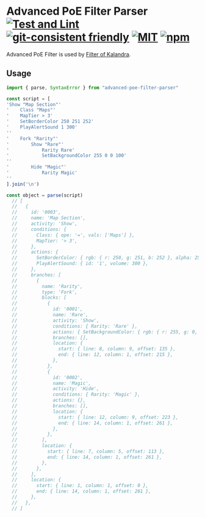 # Advanced PoE Filter Parser [![Test and Lint](https://github.com/isuke/advanced-poe-filter-parser/actions/workflows/main.yml/badge.svg)](https://github.com/isuke/advanced-poe-filter-parser/actions/workflows/main.yml) [![git-consistent friendly](https://img.shields.io/badge/git--consistent-friendly-brightgreen.svg)](https://github.com/isuke/git-consistent) [![MIT](https://img.shields.io/github/license/mashape/apistatus.svg)](https://raw.githubusercontent.com/isuke/advanced-poe-filter-parser/main/LICENSE) [![npm](https://img.shields.io/npm/v/advanced-poe-filter-parser.svg)](https://www.npmjs.com/package/advanced-poe-filter-parser)

Advanced PoE Filter is used by [Filter of Kalandra](https://filter-of-kalandra.netlify.com/).

## Usage

```js
import { parse, SyntaxError } from "advanced-poe-filter-parser"

const script = [
'Show "Map Section"'
'    Class "Maps"'
'    MapTier > 3'
'    SetBorderColor 250 251 252'
'    PlayAlertSound 1 300'
''
'    Fork "Rarity"'
'        Show "Rare"'
'            Rarity Rare'
'            SetBackgroundColor 255 0 0 100'
''
'        Hide "Magic"'
'            Rarity Magic'
''
].join('\n')

const object = parse(script)
  // [
  //   {
  //     id: '0003',
  //     name: 'Map Section',
  //     activity: 'Show',
  //     conditions: {
  //       Class: { ope: '=', vals: ['Maps'] },
  //       MapTier: '> 3',
  //     },
  //     actions: {
  //       SetBorderColor: { rgb: { r: 250, g: 251, b: 252 }, alpha: 255 },
  //       PlayAlertSound: { id: '1', volume: 300 },
  //     },
  //     branches: [
  //       {
  //         name: 'Rarity',
  //         type: 'Fork',
  //         blocks: [
  //           {
  //             id: '0001',
  //             name: 'Rare',
  //             activity: 'Show',
  //             conditions: { Rarity: 'Rare' },
  //             actions: { SetBackgroundColor: { rgb: { r: 255, g: 0, b: 0 }, alpha: 100 } },
  //             branches: [],
  //             location: {
  //               start: { line: 8, column: 9, offset: 135 },
  //               end: { line: 12, column: 1, offset: 215 },
  //             },
  //           },
  //           {
  //             id: '0002',
  //             name: 'Magic',
  //             activity: 'Hide',
  //             conditions: { Rarity: 'Magic' },
  //             actions: {},
  //             branches: [],
  //             location: {
  //               start: { line: 12, column: 9, offset: 223 },
  //               end: { line: 14, column: 1, offset: 261 },
  //             },
  //           },
  //         ],
  //         location: {
  //           start: { line: 7, column: 5, offset: 113 },
  //           end: { line: 14, column: 1, offset: 261 },
  //         },
  //       },
  //     ],
  //     location: {
  //       start: { line: 1, column: 1, offset: 0 },
  //       end: { line: 14, column: 1, offset: 261 },
  //     },
  //   },
  // ]
```
